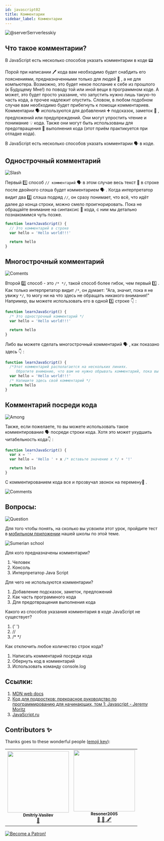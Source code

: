 ```yaml
---
id: javascript02
title: Комментарии
sidebar_label: Комментарии
---
```


![@serverSerrverlesskiy](/img/javascript/headers/02.jpg)

## Что такое комментарии?

В JavaScript есть несколько способов указать комментарии в коде 📟

Порой при написании 🖊️ кода вам необходимо будет снабдить его пояснениями, предназначенными только для людей 👨 , а не для компьютера. Возможно, это будет некое послание к себе из прошлого (к Будущему Мне!) по поводу той или иной вещи в программном коде. А может, это будет просто указание, что запустить нужно лишь такую-то часть кода, а прочее надлежит опустить. Словом, в любом подобном случае вам необходимо будет прибегнуть к помощи комментариев.
Комментарии 🗣️ используются для добавления ➕ подсказок, заметок 🔖 , предложений или предупреждений. Они могут упростить чтение и понимание 💡 кода. Также они могут быть использованы для предотвращения 🛑 выполнения кода (этот приём практикуется при отладке кода).

В JavaScript есть несколько способов указать комментарии 🗣️ в коде.

## Однострочный комментарий

![Slash](https://media.giphy.com/media/bKXMS0NjXoyaY/giphy.gif)

Первый 1️⃣ способ `// комментарий` 🗣️ в этом случае весь текст 📜 в строке после двойного слэша будет комментарием 🗣️ . Когда интерпретатор видит два 2️⃣ слэша подряд `//`, он сразу понимает, что всё, что идёт далее до конца строки, можно смело проигнорировать. Пока не обращайте внимание на синтаксис 📖 кода, с ним мы детально познакомимся чуть позже.

```jsx live
function learnJavaScript() {
  // Это комментарий в строке
  var hello = 'Hello world!!!'

  return hello
}
```

## Многострочный комментарий

![Coments](https://media.giphy.com/media/UevalSWg5twQeqpc8Q/giphy.gif)

Второй 2️⃣ способ - это `/* */`, такой способ более гибок, чем первый 1️⃣ . Как только интерпретатор видит `/*`, он думает: "Ага, значит, пока я не увижу `*/`, то могу ни на что здесь не обращать никакого внимания!"
Например, вы можете использовать его в одной 1️⃣ строке 👇 :

```jsx live
function learnJavaScript() {
  /* Это однострочный комментарий */
  var hello = 'Hello world!!!'

  return hello
}
```

Либо вы можете сделать многострочный комментарий 🗣️ , как показано здесь 👇 :

```jsx live
function learnJavaScript() {
  /*Этот комментарий располагается на нескольких линиях. 
     Обратите внимание, что вам не нужно обрывать комментарий, пока вы его не закончите*/
  var hello = 'Hello world!!!'
  /* Напишите здесь свой комментарий */
  return hello
}
```

## Комментарий посреди кода

![Among](https://media.giphy.com/media/fnjIiBNo38IHS/giphy.gif)

Также, если пожелаете, то вы можете использовать такое комментирование 🗣️ посреди строки кода. Хотя это может ухудшить читабельность кода👇 :

```jsx live
function learnJavaScript() {
  var x = ''
  var hello = 'Hello ' + x /* вставьте значение x */ + '!'

  return hello
}
```

С комментированием кода все и прозвучал звонок на перемену🔔 .

![Comments](https://media.giphy.com/media/SvuRLwWT0EoeErwPvB/giphy.gif)

## Вопросы:

![Question](https://media.giphy.com/media/l0HlRnAWXxn0MhKLK/giphy.gif)

Для того чтобы понять, на сколько вы усвоили этот урок, пройдите тест в [мобильном приложении](http://onelink.to/njhc95) нашей школы по этой теме.

![Sumerian school](/img/app.png)

Для кого предназначены комментарии?

1. Человек
2. Консоль
3. Интерпретатор Java Script

Для чего не используются комментарии?

1. Добавление подсказок, заметок, предложений
2. Как часть программного кода
3. Для предотвращения выполнения кода

Какого из способов указания комментария в коде JavaScript не существует?

1. (' ')
2. //
3. /\* \*/

Как отключить любое количество строк кода?

1. Написать комментарий посреди кода
2. Обернуть код в комментарий
3. Использовать команду console.log

## Ссылки:

1. [MDN web docs](https://developer.mozilla.org/ru/docs/Web/JavaScript/Reference/Lexical_grammar)
2. [Код для подростков: прекрасное руководство по программированию для начинающих, том 1: Javascript - Jeremy Moritz ](https://www.amazon.com/Code-Teens-Beginners-Programming-Javascript-ebook/dp/B07FCTLVPC)
3. [JavaScript.ru](https://learn.javascript.ru/types)

## Contributors ✨

Thanks goes to these wonderful people ([emoji key](https://allcontributors.org/docs/en/emoji-key)):

<table>
  <tr>
    <td align="center"><a href="https://fullstackserverless.github.io/"><img src="https://avatars0.githubusercontent.com/u/6774813?v=4?s=200" width="200px;" alt=""/><br /><sub><b>Dmitriy Vasilev</b></sub></a><br /> <a href="https://github.com/gHashTag/react-native-village/commits?author=gHashTag" title="Documentation">📖</a></td>
    <td align="center"><a href="https://github.com/Resoner2005"><img src="https://avatars1.githubusercontent.com/u/75675814?v=4?s=200" width="200px;" alt=""/><br /><sub><b>Resoner2005</b></sub></a><br /><a href="https://github.com/gHashTag/react-native-village/issues?q=author%3AResoner2005" title="Bug reports">🐛 🎨 🖋</a></td>
  </tr>
  
</table>

[![Become a Patron!](/img/logo/patreon.png)](https://www.patreon.com/bePatron?u=31769291)
